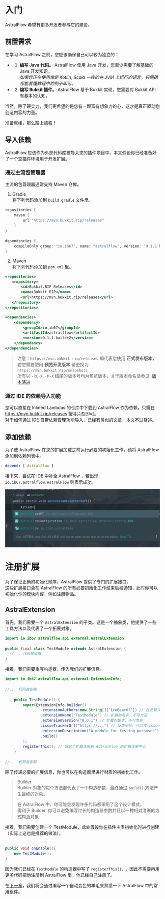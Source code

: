 # 入门

AstralFlow 希望有更多开发者参与它的建设。

## 前置需求

在学习 AstralFlow 之前，您应该确保自己可以较为独立的：

-
    1. **编写 Java 代码。** AstralFlow 使用 Java 开发，您至少需要了解基础的 Java 开发知识。  
       *如果您正在使用像是 Kotlin, Scala 一样的在 JVM 上运行的语言，只需确保能看懂教程中的例子即可。*

-
    2. **编写 Bukkit 插件。** AstralFlow 基于 Bukkit 实现，您需要对 Bukkit API 有基本的认知。

当然，除了硬实力，我们更希望的是您有一颗富有想象力的心，这才是真正驱动您创造内容的力量。

准备就绪，那么踏上旅程！

## 导入依赖

AstralFlow 应该作为外部代码库被导入您的插件项目中，本文假设你已经准备好了一个空插件环境用于开发扩展。

### 通过主流包管理器

主流的包管理器通常支持 Maven 仓库。

1. Gradle    
   将下列代码添加到 `build.gradle` 文件里。

```groovy
repositories {
    maven {
        url "https://mvn.bukkit.rip/releases"
    }
}

dependencies {
    compileOnly group: "io.ib67", name: "astralflow", version: "0.1.1-build+2"
}
 ```

2. Maven     
   将下列代码添加到 `pom.xml` 里。

 ```xml
<repositories>
    <repository>
        <id>Bukkit.RIP Releases</id>
        <name>Bukkit.RIP</name>
        <url>https://mvn.bukkit.rip/releases</url>
    </repository>
</repositories>
```

```xml
<dependencies>
    <dependency>
        <groupId>io.ib67</groupId>
        <artifactId>astralflow</artifactId>
        <version>0.1.1-build+2</version>
    </dependency>
</dependencies>
```

> 注意：`https://mvn.bukkit.rip/releases` 即代表您使用 **正式发布版本**，若您需要使用 **预览开发版本** 请更换为 `https://mvn.bukkit.rip/snapshots`  
> 所有以 `-RC-X`, `-M-X` 结尾的版本号均为预览版本，关于版本命名请参见: [版本演进](https://github.com/saltedfishclub/documents/blob/main/Evolution.md)

### 通过 IDE 的依赖导入功能

您可以直接在 Inlined Lambdas 的仓库中下载到 AstralFlow 作为依赖，只需在 https://mvn.bukkit.rip/releases 搜寻片刻即可。  
对于如何通过 IDE 自带依赖管理功能导入，已经有类似的[文章](https://blog.csdn.net/qq_26525215/article/details/53239123)，本文不过赘述。

## 添加依赖

为了使 AstralFlow 在您的扩展加载之前运行必要的初始化工作，请将 AstralFlow 添加到依赖列表中。

```yml
depend: [ AstralFlow ]
```

接下來，尝试在 IDE 中补全 AstralFlow ，若出现 `io.ib67.astralflow.AstralFlow` 则表示成功。

![效果图](../../assets/tab_comp.png)

# 注册扩展

为了保证正确的初始化顺序，AstralFlow 提供了专门的扩展接口。  
这些扩展接口会在 AstralFlow 的所有必要初始化工作结束后被通知，此时你可以初始化你的模块内容，例如注册物品。

## AstralExtension

首先，我们需要一个 `AstralExtension` 的子类。这是一个抽象类，他提供了一些工具方法以及代表了一个拓展对象。

```java
import io.ib67.astralflow.api.external.AstralExtension;

public final class TestModule extends AstralExtension {
  // .. 代码被省略
}
```

接着，我们需要重写构造器，传入我们的扩展信息。

```java
import io.ib67.astralflow.api.external.ExtensionInfo;

//... 代码被省略

    public TestModule() {
        super(ExtensionInfo.builder()
                .extensionAuthors(new String[]{"iceBear67"}) // 在此填入作者的名字，可空
                .extensionName("TestModule") // 扩展的名字，不可为空
                .extensionVersion("0.0.1") // 扩展的版本，不可为空
                .issueTrackerUrl("https://...") // 反馈地址，可以写 issues 也可以写联系方式
                .extensionDescription("A module for testing purposes") // 扩展描述
                .build()
        );
        registerThis(); // 将这个扩展注册到 AstralFlow 的扩展注册中心
    }

//... 代码被省略
```

除了传递必要的扩展信息，你也可以在构造器里进行材质的初始化工作。

> Builder  
> Builder 对象的每个方法都代表了一个构造参数，最终通过 `build()` 方法产生最终的对象。
>
>  在 AstralFlow 中，你可能会发现许多代码都采用了这个设计模式。  
> 得利于 Builder, 你可以避免编写过长的构造器参数并且以一种相对清晰的方式构造对象

接着，我们需要创建一个 TestModule，此处假设你在插件主类初始化时进行创建（实际上这也是推荐的做法）。

```java

public void onEnable(){
    new TestModule();
}

```

因为我们已经在 `TestModule` 的构造器中写了 `registerThis();` ，因此不需要再用更多代码把他注册到 AstralFlow 里，他已经自己注册了。

在[下一章](getting_started/jeb_wool.md)，我们将会通过编写一个自动变色的羊毛来熟悉一下 AstralFlow 中的常用组件。  
